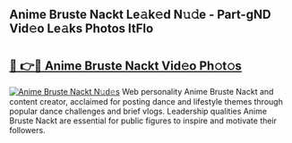 ## Anime Bruste Nackt Le𝚊k𝚎d N𝚞𝚍e - Part-gND Vid𝚎o Le𝚊ks Photos ItFlo

# <h2><a href="http://fb8cdmh.evod.top/?m=Anime+Bruste+Nackt">🔗 👉🔴 Anime Bruste Nackt Vid𝚎o Ph𝚘t𝚘s</a></h2>

[![Anime Bruste Nackt N𝚞d𝚎s](https://i.imgur.com/8V9OHl7.gif)](http://fb8cdmh.evod.top/?m=Anime+Bruste+Nackt)
Web personality Anime Bruste Nackt and content creator, acclaimed for posting dance and lifestyle themes through popular dance challenges and brief vlogs. Leadership qualities Anime Bruste Nackt are essential for public figures to inspire and motivate their followers. 
